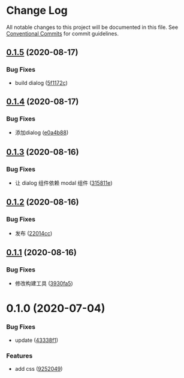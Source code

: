 # Change Log

All notable changes to this project will be documented in this file.
See [Conventional Commits](https://conventionalcommits.org) for commit guidelines.

## [0.1.5](https://github.com/nu-system/css-dialog/compare/@_nu/css-dialog@0.1.4...@_nu/css-dialog@0.1.5) (2020-08-17)


### Bug Fixes

* build dialog ([5f1172c](https://github.com/nu-system/css-dialog/commit/5f1172cfcd396a04f467737f24d593d46b9e0c7c))





## [0.1.4](https://github.com/nu-system/css-dialog/compare/@_nu/css-dialog@0.1.3...@_nu/css-dialog@0.1.4) (2020-08-17)


### Bug Fixes

* 添加dialog ([e0a4b88](https://github.com/nu-system/css-dialog/commit/e0a4b8873d0f46f37746a5f457c0164e9520ca55))





## [0.1.3](https://github.com/nu-system/css-dialog/compare/@_nu/css-dialog@0.1.2...@_nu/css-dialog@0.1.3) (2020-08-16)


### Bug Fixes

* 让 dialog 组件依赖 modal 组件 ([315811e](https://github.com/nu-system/css-dialog/commit/315811ec8b0787b5c08792690f20747bfdb25590))





## [0.1.2](https://github.com/nu-system/css-dialog/compare/@_nu/css-dialog@0.1.1...@_nu/css-dialog@0.1.2) (2020-08-16)


### Bug Fixes

* 发布 ([22014cc](https://github.com/nu-system/css-dialog/commit/22014cc0d056833c00f02db9409b19c508ca88f7))





## [0.1.1](https://github.com/nu-system/css-dialog/compare/@_nu/css-dialog@0.1.0...@_nu/css-dialog@0.1.1) (2020-08-16)


### Bug Fixes

* 修改构建工具 ([3930fa5](https://github.com/nu-system/css-dialog/commit/3930fa508af689207d8d591aab09054b4023948e))





# 0.1.0 (2020-07-04)

### Bug Fixes

- update ([43338f1](https://github.com/nu-system/css-dialog/commit/43338f17c5654c81aff1fcdf442acfa96785d0fd))

### Features

- add css ([9252049](https://github.com/nu-system/css-dialog/commit/9252049b6e7ba20ffb1dd3f47ab01de6e1a584ba))

